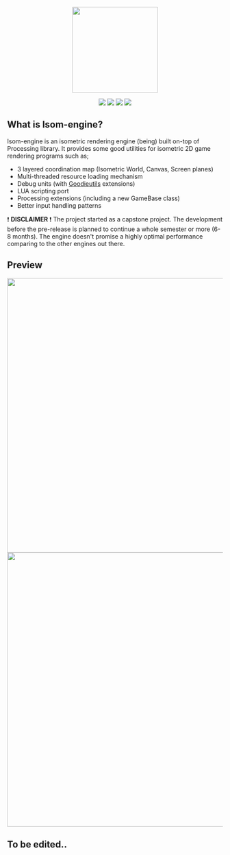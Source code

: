 <p align="center"><img height="200px" src="https://cdn.discordapp.com/attachments/414163950855389186/414427038796218370/mdpanel.png"></p>

<!-- Badges -->
<p align="center">
  <a><img src="https://img.shields.io/badge/status-in--dev-29ab87.svg"></a>
  <a href="https://discordapp.com/invite/v4JHQeT"><img src="https://img.shields.io/discord/414039152045064192.svg?colorB=7289da&label=discord"></a>
  <a href="https://github.com/iGoodie/Isom-engine/releases"><img src="https://img.shields.io/github/downloads/iGoodie/Isom-engine/total.svg"></a>
  <a href="https://github.com/iGoodie/Isom-engine/blob/master/LICENSE"><img src="https://img.shields.io/github/license/iGoodie/Isom-engine.svg"></a>
</p>

## What is Isom-engine?

Isom-engine is an isometric rendering engine (being) built on-top of Processing library. It provides some good utilities for isometric 2D game rendering programs such as;
* 3 layered coordination map (Isometric World, Canvas, Screen planes)
* Multi-threaded resource loading mechanism
* Debug units (with [Goodieutils](https://github.com/iGoodie/Goodieutils) extensions)
* LUA scripting port
* Processing extensions (including a new GameBase class)
* Better input handling patterns

:exclamation: **DISCLAIMER** :exclamation: The project started as a capstone project. The development before the pre-release is planned to continue a whole semester or more (6-8 months). The engine doesn't promise a highly optimal performance comparing to the other engines out there.

<!--p><img height="60px" src="https://cdn.discordapp.com/attachments/414163950855389186/414426001146118165/preview.png"></p-->
## Preview

<img width="640" src="https://cdn.discordapp.com/attachments/414215799851712512/414215960140972033/unknown.png">
<img width="640" src="https://cdn.discordapp.com/attachments/414215799851712512/414217354415702017/unknown.png">

## To be edited..
